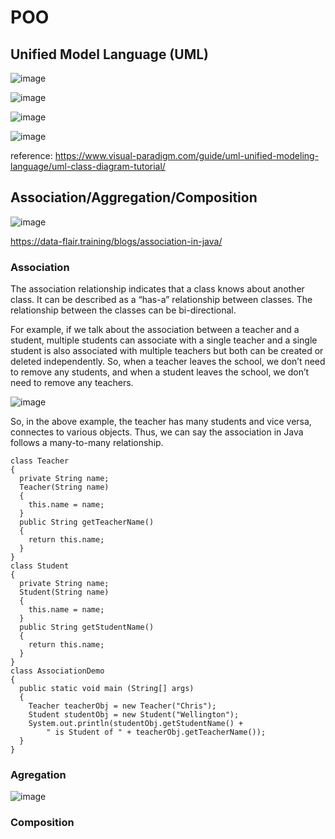 # POO

## Unified Model Language (UML)

![image](https://github.com/user-attachments/assets/6e931d42-e9a8-4723-8ce6-88c027ebfff9)

![image](https://github.com/user-attachments/assets/5f1507c3-87ca-4fe4-bdf0-bf6663e9cd05)

![image](https://github.com/user-attachments/assets/b36deafd-d3bf-439b-8b47-c896ce9860c7)

![image](https://github.com/user-attachments/assets/a43a0d9d-9bf1-4d6a-ab85-6ae106dd6672)


reference:
https://www.visual-paradigm.com/guide/uml-unified-modeling-language/uml-class-diagram-tutorial/

## Association/Aggregation/Composition

![image](https://github.com/user-attachments/assets/971de66d-2ecc-4eb6-a80f-dd37b4c947bc)

https://data-flair.training/blogs/association-in-java/

### Association

The association relationship indicates that a class knows about another class. It can be described as a “has-a” relationship between classes. The relationship between the classes can be bi-directional.

For example, if we talk about the association between a teacher and a student, multiple students can associate with a single teacher and a single student is also associated with multiple teachers but both can be created or deleted independently. So, when a teacher leaves the school, we don’t need to remove any students, and when a student leaves the school, we don’t need to remove any teachers.

![image](https://github.com/user-attachments/assets/72abca30-0423-411d-b854-1a2a17a14bfe)


So, in the above example, the teacher has many students and vice versa, connectes to various objects. Thus, we can say the association in Java follows a many-to-many relationship.

```
class Teacher
{
  private String name;
  Teacher(String name)
  {
    this.name = name;
  }
  public String getTeacherName()
  {
    return this.name;
  }
}
class Student
{
  private String name;
  Student(String name)
  {
    this.name = name;
  }
  public String getStudentName()
  {
    return this.name;
  }
}
class AssociationDemo
{
  public static void main (String[] args)
  {
    Teacher teacherObj = new Teacher("Chris");
    Student studentObj = new Student("Wellington");
    System.out.println(studentObj.getStudentName() +
        " is Student of " + teacherObj.getTeacherName());
  }
}
```

### Agregation

![image](https://github.com/user-attachments/assets/86b3aa39-4190-46e7-ab28-424f218ebc70)


### Composition
